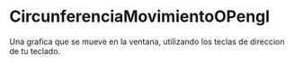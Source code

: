 # CircunferenciaMovimientoOPengl
Una grafica que se mueve en la ventana, utilizando los teclas de direccion de tu teclado. 
